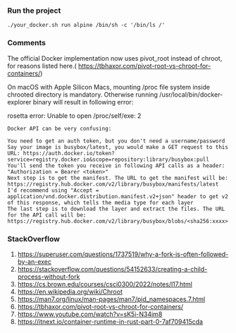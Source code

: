 ### Run the project

```
./your_docker.sh run alpine /bin/sh -c '/bin/ls /'

```

### Comments

The official Docker implementation now uses pivot_root instead of chroot, for reasons listed here.( https://tbhaxor.com/pivot-root-vs-chroot-for-containers/)

On macOS with Apple Silicon Macs, mounting /proc file system inside chrooted directory is mandatory. Otherwise running /usr/local/bin/docker-explorer binary will result in following error:

rosetta error: Unable to open /proc/self/exe: 2

```
Docker API can be very confusing:

You need to get an auth token, but you don't need a username/password
Say your image is busybox/latest, you would make a GET request to this URL: https://auth.docker.io/token?service=registry.docker.io&scope=repository:library/busybox:pull
You'll send the token you receive in following API calls as a header: "Authorization = Bearer <token>"
Next step is to get the manifest. The URL to get the manifest will be: https://registry.hub.docker.com/v2/library/busybox/manifests/latest
I'd recommend using "Accept = application/vnd.docker.distribution.manifest.v2+json" header to get v2 of this response, which tells the media type for each layer
The last step is to download the layer and extract the files. The URL for the API call will be: https://registry.hub.docker.com/v2/library/busybox/blobs/<sha256:xxxx>
```

### StackOverflow

1. https://superuser.com/questions/1737519/why-a-fork-is-often-followed-by-an-exec
2. https://stackoverflow.com/questions/54152633/creating-a-child-process-without-fork
3. https://cs.brown.edu/courses/csci0300/2022/notes/l17.html
4. https://en.wikipedia.org/wiki/Chroot
5. https://man7.org/linux/man-pages/man7/pid_namespaces.7.html
6. https://tbhaxor.com/pivot-root-vs-chroot-for-containers/
7. https://www.youtube.com/watch?v=sK5i-N34im8
8. https://itnext.io/container-runtime-in-rust-part-0-7af709415cda
